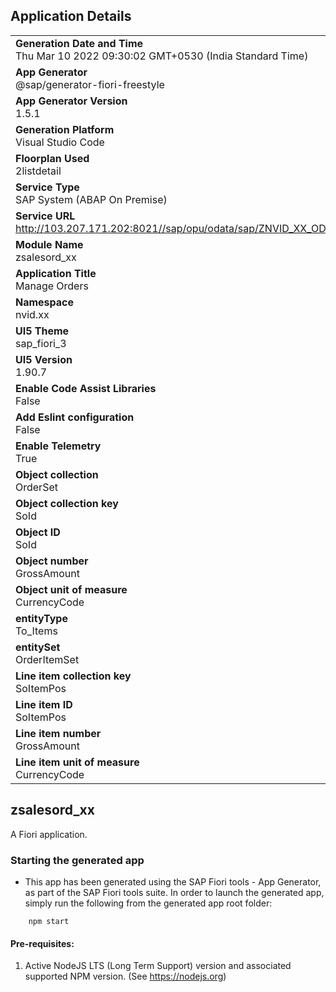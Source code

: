 ## Application Details
|               |
| ------------- |
|**Generation Date and Time**<br>Thu Mar 10 2022 09:30:02 GMT+0530 (India Standard Time)|
|**App Generator**<br>@sap/generator-fiori-freestyle|
|**App Generator Version**<br>1.5.1|
|**Generation Platform**<br>Visual Studio Code|
|**Floorplan Used**<br>2listdetail|
|**Service Type**<br>SAP System (ABAP On Premise)|
|**Service URL**<br>http://103.207.171.202:8021//sap/opu/odata/sap/ZNVID_XX_ODATA_SRV
|**Module Name**<br>zsalesord_xx|
|**Application Title**<br>Manage Orders|
|**Namespace**<br>nvid.xx|
|**UI5 Theme**<br>sap_fiori_3|
|**UI5 Version**<br>1.90.7|
|**Enable Code Assist Libraries**<br>False|
|**Add Eslint configuration**<br>False|
|**Enable Telemetry**<br>True|
|**Object collection**<br>OrderSet|
|**Object collection key**<br>SoId|
|**Object ID**<br>SoId|
|**Object number**<br>GrossAmount|
|**Object unit of measure**<br>CurrencyCode|
|**entityType**<br>To_Items|
|**entitySet**<br>OrderItemSet|
|**Line item collection key**<br>SoItemPos|
|**Line item ID**<br>SoItemPos|
|**Line item number**<br>GrossAmount|
|**Line item unit of measure**<br>CurrencyCode|

## zsalesord_xx

A Fiori application.

### Starting the generated app

-   This app has been generated using the SAP Fiori tools - App Generator, as part of the SAP Fiori tools suite.  In order to launch the generated app, simply run the following from the generated app root folder:

```
    npm start
```

#### Pre-requisites:

1. Active NodeJS LTS (Long Term Support) version and associated supported NPM version.  (See https://nodejs.org)


